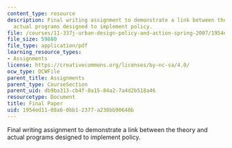 ```yaml
---
content_type: resource
description: Final writing assignment to demonstrate a link between the theory and
  actual programs designed to implement policy.
file: /courses/11-337j-urban-design-policy-and-action-spring-2007/1954ed1108a60bb12377a238bb90648b_final_paper.pdf
file_size: 59880
file_type: application/pdf
learning_resource_types:
- Assignments
license: https://creativecommons.org/licenses/by-nc-sa/4.0/
ocw_type: OCWFile
parent_title: Assignments
parent_type: CourseSection
parent_uid: db9ba313-cb4f-8a15-84a2-7a4d2b518a46
resourcetype: Document
title: Final Paper
uid: 1954ed11-08a6-0bb1-2377-a238bb90648b
---
```

Final writing assignment to demonstrate a link between the theory and actual programs designed to implement policy.